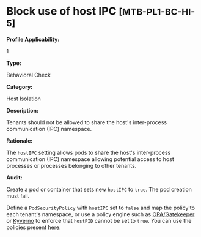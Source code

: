 # Block use of host IPC <small>[MTB-PL1-BC-HI-5] </small>

**Profile Applicability:**

1

**Type:**

Behavioral Check

**Category:**

Host Isolation

**Description:**

Tenants should not be allowed to share the host&#39;s inter-process communication (IPC) namespace.

**Rationale:**

The `hostIPC` setting allows pods to share the host&#39;s inter-process communication (IPC) namespace allowing potential access to host processes or processes belonging to other tenants.

**Audit:**

Create a pod or container that sets new `hostIPC` to `true`. The pod creation must fail.

Define a `PodSecurityPolicy` with `hostIPC` set to `false` and map the policy to each tenant&#39;s namespace, or use a policy engine such as [OPA/Gatekeeper](https://github.com/open-policy-agent/gatekeeper) or [Kyverno](https://kyverno.io) to enforce that `hostPID` cannot be set to `true`. You can use the policies present [here](https://github.com/kubernetes-sigs/multi-tenancy/tree/master/benchmarks/kubectl-mtb/test/policies).

